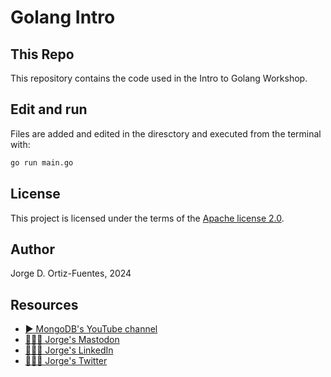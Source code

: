 # Golang Intro

## This Repo

This repository contains the code used in the Intro to Golang Workshop.

## Edit and run

Files are added and edited in the diresctory and executed from the terminal with:
```sh
go run main.go
```

## License

This project is licensed under the terms of the [Apache license 2.0](./LICENSE.txt).

## Author

Jorge D. Ortiz-Fuentes, 2024

## Resources

- [▶️ MongoDB's YouTube channel](https://www.youtube.com/c/MongoDBofficial)
- [🙋🏻‍♂️ Jorge's Mastodon](https://fosstodon.org/@jdortiz)
- [🧑🏻‍💻 Jorge's LinkedIn](https://www.linkedin.com/in/jorgeortiz/)
- [🙋🏻‍♂️ Jorge's Twitter](https://twitter.com/jdortiz)
